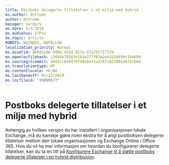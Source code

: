 ```yaml
---
title: Postboks delegerte tillatelser i et miljø med hybrid
ms.author: dstrome
author: dstrome
manager: serdars
ms.date: 5/3/2018
ms.audience: ITPro
ms.topic: article
ROBOTS: NOINDEX, NOFOLLOW
localization_priority: Normal
ms.assetid: 86685ad6-5988-415d-817a-57a75ff17119
ms.openlocfilehash: 120b9e70203e1b3e277f07e2eb351db39c38a699
ms.sourcegitcommit: dd43cc0a9470f98b8ef2a3787c823801d674c666
ms.translationtype: MT
ms.contentlocale: nb-NO
ms.lasthandoff: 02/12/2019
ms.locfileid: "29899577"
---
```

# <a name="delegated-mailbox-permissions-in-a-hybrid-environment"></a>Postboks delegerte tillatelser i et miljø med hybrid

Avhengig av hvilken versjon du har installert i organisasjonen lokale Exchange, må du kanskje gjøre noen ekstra for å angi postboksen delegerte tillatelser mellom den lokale organisasjonen og Exchange Online i Office 365. Hvis du vil ha mer informasjon om hvordan du konfigurerer delegerte tillatelser, kan du ta en titt på [Konfigurere Exchange til å støtte postboks delegerte tillatelser i en hybrid distribusjon](https://technet.microsoft.com/library/mt784505%28v=exchg.150%29.aspx).
  

